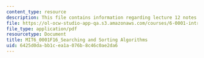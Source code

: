 ```yaml
---
content_type: resource
description: This file contains information regarding lecture 12 notes.
file: https://ol-ocw-studio-app-qa.s3.amazonaws.com/courses/6-0001-introduction-to-computer-science-and-programming-in-python-fall-2016/6425d0dabb1cea1a076b8c46c0ae2da6_MIT6_0001F16_Lec12.pdf
file_type: application/pdf
resourcetype: Document
title: MIT6_0001F16_Searching and Sorting Algorithms
uid: 6425d0da-bb1c-ea1a-076b-8c46c0ae2da6
---
```

